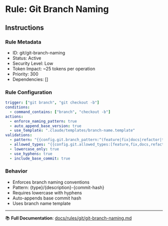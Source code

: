 # Rule: Git Branch Naming

## Instructions

### Rule Metadata
- ID: git/git-branch-naming
- Status: Active
- Security Level: Low
- Token Impact: ~25 tokens per operation
- Priority: 300
- Dependencies: []

### Rule Configuration
```yaml
trigger: ["git branch", "git checkout -b"]
conditions:
  - command_contains: ["branch", "checkout -b"]
actions:
  - enforce_naming_pattern: true
  - auto_append_base_version: true
  - use_template: ".claude/templates/branch-name.template"
validations:
  - pattern: "{{config.git.branch_pattern:^(feature|fix|docs|refactor|test|chore)/.+-[a-f0-9]{7}$}}"
  - allowed_types: "{{config.git.allowed_types:[feature,fix,docs,refactor,test,chore]}}"
  - lowercase_only: true
  - use_hyphens: true
  - include_base_commit: true
```

### Behavior
- Enforces branch naming conventions
- Pattern: {type}/{description}-{commit-hash}
- Requires lowercase with hyphens
- Auto-appends base commit hash
- Uses branch name template

---

📚 **Full Documentation**: [docs/rules/git/git-branch-naming.md](../../../docs/rules/git/git-branch-naming.md)